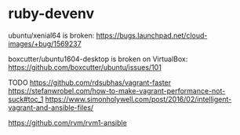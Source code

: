 # ruby-devenv

ubuntu/xenial64 is broken:
https://bugs.launchpad.net/cloud-images/+bug/1569237

boxcutter/ubuntu1604-desktop is broken on VirtualBox:
https://github.com/boxcutter/ubuntu/issues/101


TODO
https://github.com/rdsubhas/vagrant-faster
https://stefanwrobel.com/how-to-make-vagrant-performance-not-suck#toc_1
https://www.simonholywell.com/post/2016/02/intelligent-vagrant-and-ansible-files/

https://github.com/rvm/rvm1-ansible
